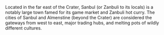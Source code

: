 Located in the far east of the Crater, Sanbul (or Zanbuli to its locals) is a notably large town famed for its game market and Zanbuli hot curry. The cities of Sanbul and Almenstine (beyond the Crater) are considered the gateways from west to east, major trading hubs, and melting pots of wildly different cultures.